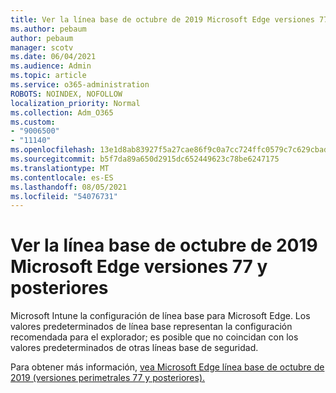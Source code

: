 ```yaml
---
title: Ver la línea base de octubre de 2019 Microsoft Edge versiones 77 y posteriores
ms.author: pebaum
author: pebaum
manager: scotv
ms.date: 06/04/2021
ms.audience: Admin
ms.topic: article
ms.service: o365-administration
ROBOTS: NOINDEX, NOFOLLOW
localization_priority: Normal
ms.collection: Adm_O365
ms.custom:
- "9006500"
- "11140"
ms.openlocfilehash: 13e1d8ab83927f5a27cae86f9c0a7cc724ffc0579c7c629cbad49f4464a38a2c
ms.sourcegitcommit: b5f7da89a650d2915dc652449623c78be6247175
ms.translationtype: MT
ms.contentlocale: es-ES
ms.lasthandoff: 08/05/2021
ms.locfileid: "54076731"
---
```

# <a name="view-the-october-2019-baseline-for-microsoft-edge-versions-77-and-later"></a>Ver la línea base de octubre de 2019 Microsoft Edge versiones 77 y posteriores

Microsoft Intune la configuración de línea base para Microsoft Edge. Los valores predeterminados de línea base representan la configuración recomendada para el explorador; es posible que no coincidan con los valores predeterminados de otras líneas base de seguridad.

Para obtener más información, [vea Microsoft Edge línea base de octubre de 2019 (versiones perimetrales 77 y posteriores).](/mem/intune/protect/security-baseline-settings-edge?pivots=edge-october-2019)
